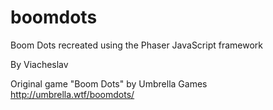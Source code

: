 # boomdots
Boom Dots recreated using the Phaser JavaScript framework

By Viacheslav

Original game "Boom Dots" by Umbrella Games http://umbrella.wtf/boomdots/
